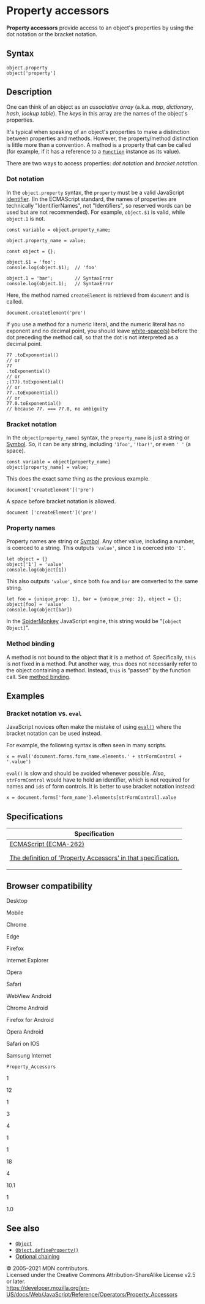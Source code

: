 # Property accessors

**Property accessors** provide access to an object's properties by using the dot notation or the bracket notation.

## Syntax

    object.property
    object['property']

## Description

One can think of an object as an _associative array_ (a.k.a. _map_, _dictionary_, _hash_, _lookup table_). The _keys_ in this array are the names of the object's properties.

It's typical when speaking of an object's properties to make a distinction between properties and methods. However, the property/method distinction is little more than a convention. A method is a property that can be called (for example, if it has a reference to a [`Function`](../global_objects/function) instance as its value).

There are two ways to access properties: _dot notation_ and _bracket notation_.

### Dot notation

In the `object.property` syntax, the `property` must be a valid JavaScript [identifier](https://developer.mozilla.org/en-US/docs/Glossary/Identifier). (In the ECMAScript standard, the names of properties are technically "IdentifierNames", not "Identifiers", so reserved words can be used but are not recommended). For example, `object.$1` is valid, while `object.1` is not.

    const variable = object.property_name;

    object.property_name = value;

    const object = {};

    object.$1 = 'foo';
    console.log(object.$1);  // 'foo'

    object.1 = 'bar';        // SyntaxError
    console.log(object.1);   // SyntaxError

Here, the method named `createElement` is retrieved from `document` and is called.

    document.createElement('pre')

If you use a method for a numeric literal, and the numeric literal has no exponent and no decimal point, you should leave [white-space(s)](https://developer.mozilla.org/en-US/docs/Glossary/Whitespace) before the dot preceding the method call, so that the dot is not interpreted as a decimal point.

    77 .toExponential()
    // or
    77
    .toExponential()
    // or
    ;(77).toExponential()
    // or
    77..toExponential()
    // or
    77.0.toExponential()
    // because 77. === 77.0, no ambiguity

### Bracket notation

In the `object[property_name]` syntax, the `property_name` is just a string or [Symbol](https://developer.mozilla.org/en-US/docs/Glossary/Symbol). So, it can be any string, including `'1foo'`, `'!bar!'`, or even `' '` (a space).

    const variable = object[property_name]
    object[property_name] = value;

This does the exact same thing as the previous example.

    document['createElement']('pre')

A space before bracket notation is allowed.

    document ['createElement']('pre')

### Property names

Property names are string or [Symbol](https://developer.mozilla.org/en-US/docs/Glossary/Symbol). Any other value, including a number, is coerced to a string. This outputs `'value'`, since `1` is coerced into `'1'`.

    let object = {}
    object['1'] = 'value'
    console.log(object[1])

This also outputs `'value'`, since both `foo` and `bar` are converted to the same string.

    let foo = {unique_prop: 1}, bar = {unique_prop: 2}, object = {};
    object[foo] = 'value'
    console.log(object[bar])

In the [SpiderMonkey](https://developer.mozilla.org/en-US/docs/Mozilla/Projects/SpiderMonkey) JavaScript engine, this string would be "`[object Object]`".

### Method binding

A method is not bound to the object that it is a method of. Specifically, `this` is not fixed in a method. Put another way, `this` does not necessarily refer to the object containing a method. Instead, `this` is "passed" by the function call. See [method binding](this#method_binding).

## Examples

### Bracket notation vs. `eval`

JavaScript novices often make the mistake of using [`eval()`](../global_objects/eval) where the bracket notation can be used instead.

For example, the following syntax is often seen in many scripts.

    x = eval('document.forms.form_name.elements.' + strFormControl + '.value')

`eval()` is slow and should be avoided whenever possible. Also, `strFormControl` would have to hold an identifier, which is not required for names and `id`s of form controls. It is better to use bracket notation instead:

    x = document.forms['form_name'].elements[strFormControl].value

## Specifications

<table>
<thead>
<tr class="header">
<th>Specification</th>
</tr>
</thead>
<tbody>
<tr class="odd">
<td>
<a href="https://tc39.es/ecma262/#sec-property-accessors">ECMAScript (ECMA-262) 
<br/>

<span class="small">The definition of 'Property Accessors' in that specification.</span>
</a>
</td>
</tr>
</tbody>
</table>

## Browser compatibility

Desktop

Mobile

Chrome

Edge

Firefox

Internet Explorer

Opera

Safari

WebView Android

Chrome Android

Firefox for Android

Opera Android

Safari on IOS

Samsung Internet

`Property_Accessors`

1

12

1

3

4

1

1

18

4

10.1

1

1.0

## See also

-   [`Object`](../global_objects/object)
-   [`Object.defineProperty()`](../global_objects/object/defineproperty)
-   [Optional chaining](optional_chaining)

© 2005–2021 MDN contributors.  
Licensed under the Creative Commons Attribution-ShareAlike License v2.5 or later.  
<a href="https://developer.mozilla.org/en-US/docs/Web/JavaScript/Reference/Operators/Property_Accessors" class="_attribution-link">https://developer.mozilla.org/en-US/docs/Web/JavaScript/Reference/Operators/Property_Accessors</a>
